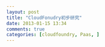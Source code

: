 ```yaml
---
layout: post
title: "CloudFonudry初步研究"
date: 2013-01-15 13:34
comments: true
categories: [cloudfoundry, Paas, ]
---
```

